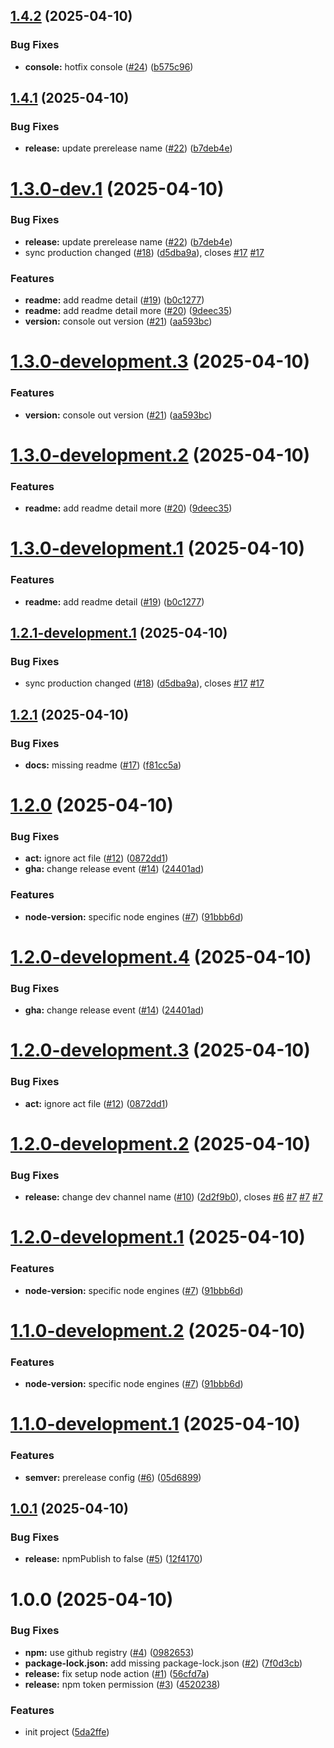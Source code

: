## [1.4.2](https://github.com/teeradech-th/poc-semver-canary/compare/v1.4.1...v1.4.2) (2025-04-10)


### Bug Fixes

* **console:** hotfix console ([#24](https://github.com/teeradech-th/poc-semver-canary/issues/24)) ([b575c96](https://github.com/teeradech-th/poc-semver-canary/commit/b575c961716aa7a4628cc55f536846fb352f907a))

## [1.4.1](https://github.com/teeradech-th/poc-semver-canary/compare/v1.4.0...v1.4.1) (2025-04-10)


### Bug Fixes

* **release:** update prerelease name ([#22](https://github.com/teeradech-th/poc-semver-canary/issues/22)) ([b7deb4e](https://github.com/teeradech-th/poc-semver-canary/commit/b7deb4ee573316f9c41d462adf981db7c80097e3))

# [1.3.0-dev.1](https://github.com/teeradech-th/poc-semver-canary/compare/v1.2.0...v1.3.0-dev.1) (2025-04-10)


### Bug Fixes

* **release:** update prerelease name ([#22](https://github.com/teeradech-th/poc-semver-canary/issues/22)) ([b7deb4e](https://github.com/teeradech-th/poc-semver-canary/commit/b7deb4ee573316f9c41d462adf981db7c80097e3))
* sync production changed ([#18](https://github.com/teeradech-th/poc-semver-canary/issues/18)) ([d5dba9a](https://github.com/teeradech-th/poc-semver-canary/commit/d5dba9a5740d846b18df0cdc0997effac40c91b4)), closes [#17](https://github.com/teeradech-th/poc-semver-canary/issues/17) [#17](https://github.com/teeradech-th/poc-semver-canary/issues/17)


### Features

* **readme:** add readme detail ([#19](https://github.com/teeradech-th/poc-semver-canary/issues/19)) ([b0c1277](https://github.com/teeradech-th/poc-semver-canary/commit/b0c127714963a12e83145508a3843f07faee61bd))
* **readme:** add readme detail more ([#20](https://github.com/teeradech-th/poc-semver-canary/issues/20)) ([9deec35](https://github.com/teeradech-th/poc-semver-canary/commit/9deec35d8e226d6a174f01b3faa713ac46755209))
* **version:** console out version ([#21](https://github.com/teeradech-th/poc-semver-canary/issues/21)) ([aa593bc](https://github.com/teeradech-th/poc-semver-canary/commit/aa593bcb11046ef63ebcfeb66a61a50dad79be07))

# [1.3.0-development.3](https://github.com/teeradech-th/poc-semver-canary/compare/v1.3.0-development.2...v1.3.0-development.3) (2025-04-10)


### Features

* **version:** console out version ([#21](https://github.com/teeradech-th/poc-semver-canary/issues/21)) ([aa593bc](https://github.com/teeradech-th/poc-semver-canary/commit/aa593bcb11046ef63ebcfeb66a61a50dad79be07))

# [1.3.0-development.2](https://github.com/teeradech-th/poc-semver-canary/compare/v1.3.0-development.1...v1.3.0-development.2) (2025-04-10)


### Features

* **readme:** add readme detail more ([#20](https://github.com/teeradech-th/poc-semver-canary/issues/20)) ([9deec35](https://github.com/teeradech-th/poc-semver-canary/commit/9deec35d8e226d6a174f01b3faa713ac46755209))

# [1.3.0-development.1](https://github.com/teeradech-th/poc-semver-canary/compare/v1.2.1-development.1...v1.3.0-development.1) (2025-04-10)


### Features

* **readme:** add readme detail ([#19](https://github.com/teeradech-th/poc-semver-canary/issues/19)) ([b0c1277](https://github.com/teeradech-th/poc-semver-canary/commit/b0c127714963a12e83145508a3843f07faee61bd))

## [1.2.1-development.1](https://github.com/teeradech-th/poc-semver-canary/compare/v1.2.0...v1.2.1-development.1) (2025-04-10)


### Bug Fixes

* sync production changed ([#18](https://github.com/teeradech-th/poc-semver-canary/issues/18)) ([d5dba9a](https://github.com/teeradech-th/poc-semver-canary/commit/d5dba9a5740d846b18df0cdc0997effac40c91b4)), closes [#17](https://github.com/teeradech-th/poc-semver-canary/issues/17) [#17](https://github.com/teeradech-th/poc-semver-canary/issues/17)

## [1.2.1](https://github.com/teeradech-th/poc-semver-canary/compare/v1.2.0...v1.2.1) (2025-04-10)


### Bug Fixes

* **docs:** missing readme ([#17](https://github.com/teeradech-th/poc-semver-canary/issues/17)) ([f81cc5a](https://github.com/teeradech-th/poc-semver-canary/commit/f81cc5a80f132a3278c39fedd0fe9169460ea5c0))

# [1.2.0](https://github.com/teeradech-th/poc-semver-canary/compare/v1.1.1...v1.2.0) (2025-04-10)


### Bug Fixes

* **act:** ignore act file ([#12](https://github.com/teeradech-th/poc-semver-canary/issues/12)) ([0872dd1](https://github.com/teeradech-th/poc-semver-canary/commit/0872dd1874e68d9ce8ac478195a6c316e1dd3642))
* **gha:** change release event ([#14](https://github.com/teeradech-th/poc-semver-canary/issues/14)) ([24401ad](https://github.com/teeradech-th/poc-semver-canary/commit/24401ad33060895b83a8666d5d3ce8bf33848382))


### Features

* **node-version:** specific node engines ([#7](https://github.com/teeradech-th/poc-semver-canary/issues/7)) ([91bbb6d](https://github.com/teeradech-th/poc-semver-canary/commit/91bbb6d016ed0d8a176cd3332f23e91e9abb0431))

# [1.2.0-development.4](https://github.com/teeradech-th/poc-semver-canary/compare/v1.2.0-development.3...v1.2.0-development.4) (2025-04-10)


### Bug Fixes

* **gha:** change release event ([#14](https://github.com/teeradech-th/poc-semver-canary/issues/14)) ([24401ad](https://github.com/teeradech-th/poc-semver-canary/commit/24401ad33060895b83a8666d5d3ce8bf33848382))

# [1.2.0-development.3](https://github.com/teeradech-th/poc-semver-canary/compare/v1.2.0-development.2...v1.2.0-development.3) (2025-04-10)


### Bug Fixes

* **act:** ignore act file ([#12](https://github.com/teeradech-th/poc-semver-canary/issues/12)) ([0872dd1](https://github.com/teeradech-th/poc-semver-canary/commit/0872dd1874e68d9ce8ac478195a6c316e1dd3642))

# [1.2.0-development.2](https://github.com/teeradech-th/poc-semver-canary/compare/v1.2.0-development.1...v1.2.0-development.2) (2025-04-10)


### Bug Fixes

* **release:** change dev channel name ([#10](https://github.com/teeradech-th/poc-semver-canary/issues/10)) ([2d2f9b0](https://github.com/teeradech-th/poc-semver-canary/commit/2d2f9b0197c500e11c6e93fc26827027c1cdb01e)), closes [#6](https://github.com/teeradech-th/poc-semver-canary/issues/6) [#7](https://github.com/teeradech-th/poc-semver-canary/issues/7) [#7](https://github.com/teeradech-th/poc-semver-canary/issues/7) [#7](https://github.com/teeradech-th/poc-semver-canary/issues/7)

# [1.2.0-development.1](https://github.com/teeradech-th/poc-semver-canary/compare/v1.1.0...v1.2.0-development.1) (2025-04-10)


### Features

* **node-version:** specific node engines ([#7](https://github.com/teeradech-th/poc-semver-canary/issues/7)) ([91bbb6d](https://github.com/teeradech-th/poc-semver-canary/commit/91bbb6d016ed0d8a176cd3332f23e91e9abb0431))

# [1.1.0-development.2](https://github.com/teeradech-th/poc-semver-canary/compare/v1.1.0-development.1...v1.1.0-development.2) (2025-04-10)

### Features

* **node-version:** specific node engines ([#7](https://github.com/teeradech-th/poc-semver-canary/issues/7)) ([91bbb6d](https://github.com/teeradech-th/poc-semver-canary/commit/91bbb6d016ed0d8a176cd3332f23e91e9abb0431))

# [1.1.0-development.1](https://github.com/teeradech-th/poc-semver-canary/compare/v1.0.1...v1.1.0-development.1) (2025-04-10)

### Features

* **semver:** prerelease config ([#6](https://github.com/teeradech-th/poc-semver-canary/issues/6)) ([05d6899](https://github.com/teeradech-th/poc-semver-canary/commit/05d6899b34abd8b84a2a0fcb1d41cddf67036e54))

## [1.0.1](https://github.com/teeradech-th/poc-semver-canary/compare/v1.0.0...v1.0.1) (2025-04-10)

### Bug Fixes

* **release:** npmPublish to false ([#5](https://github.com/teeradech-th/poc-semver-canary/issues/5)) ([12f4170](https://github.com/teeradech-th/poc-semver-canary/commit/12f4170cf5f06421c20c77dc40ccdfb46b0b9ec8))

# 1.0.0 (2025-04-10)

### Bug Fixes

* **npm:** use github registry ([#4](https://github.com/teeradech-th/poc-semver-canary/issues/4)) ([0982653](https://github.com/teeradech-th/poc-semver-canary/commit/0982653dd92f991862af1b366985fbb90e531752))
* **package-lock.json:** add missing package-lock.json ([#2](https://github.com/teeradech-th/poc-semver-canary/issues/2)) ([7f0d3cb](https://github.com/teeradech-th/poc-semver-canary/commit/7f0d3cb140eab77b11f5fb256e6bee4ce55e7f2e))
* **release:** fix setup node action ([#1](https://github.com/teeradech-th/poc-semver-canary/issues/1)) ([56cfd7a](https://github.com/teeradech-th/poc-semver-canary/commit/56cfd7a25828c1986ce2bb69a986d147e1666acc))
* **release:** npm token permission ([#3](https://github.com/teeradech-th/poc-semver-canary/issues/3)) ([4520238](https://github.com/teeradech-th/poc-semver-canary/commit/45202384493cfcfbab1c40b22309817f8479d713))

### Features

* init project ([5da2ffe](https://github.com/teeradech-th/poc-semver-canary/commit/5da2ffe6f76f9e23e3045c42df463a63419339a9))
